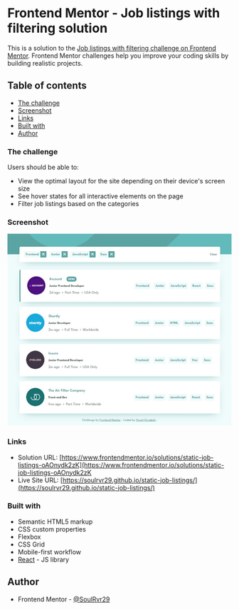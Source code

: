# Frontend Mentor - Job listings with filtering solution

This is a solution to the [Job listings with filtering challenge on Frontend Mentor](https://www.frontendmentor.io/challenges/job-listings-with-filtering-ivstIPCt). Frontend Mentor challenges help you improve your coding skills by building realistic projects. 

## Table of contents

- [The challenge](#the-challenge)
- [Screenshot](#screenshot)
- [Links](#links)
- [Built with](#built-with)
- [Author](#author)


### The challenge

Users should be able to:

- View the optimal layout for the site depending on their device's screen size
- See hover states for all interactive elements on the page
- Filter job listings based on the categories

### Screenshot

![](./screenshot.jpg)

### Links

- Solution URL: [https://www.frontendmentor.io/solutions/static-job-listings-oAOnydk2zK](https://www.frontendmentor.io/solutions/static-job-listings-oAOnydk2zK
- Live Site URL: [https://soulrvr29.github.io/static-job-listings/](https://soulrvr29.github.io/static-job-listings/)

### Built with

- Semantic HTML5 markup
- CSS custom properties
- Flexbox
- CSS Grid
- Mobile-first workflow
- [React](https://reactjs.org/) - JS library

## Author

- Frontend Mentor - [@SoulRvr29](https://www.frontendmentor.io/profile/SoulRvr29)
